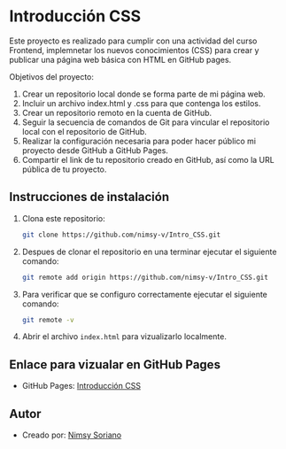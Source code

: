# Introducción CSS

Este proyecto es realizado para cumplir con una actividad del curso Frontend, implemnetar los nuevos conocimientos (CSS) para crear y publicar una página web básica con HTML en GitHub pages.

Objetivos del proyecto:

1. Crear un repositorio local donde se forma parte de mi página web.
2. Incluir un archivo index.html y .css para que contenga los estilos.
3. Crear un repositorio remoto en la cuenta de GitHub.
4. Seguir la secuencia de comandos de Git para vincular el repositorio local con el repositorio de GitHub.
5. Realizar la configuración necesaria para poder hacer público mi proyecto desde GitHub a GitHub Pages.
6. Compartir el link de tu repositorio creado en GitHub, así como la URL pública de tu proyecto.

## Instrucciones de instalación

1. Clona este repositorio:

   ```bash
   git clone https://github.com/nimsy-v/Intro_CSS.git
   ```

2. Despues de clonar el repositorio en una terminar ejecutar el siguiente comando:

   ```bash
   git remote add origin https://github.com/nimsy-v/Intro_CSS.git
   ```

3. Para verificar que se configuro correctamente ejecutar el siguiente comando:

   ```bash
   git remote -v
   ```

4. Abrir el archivo `index.html` para vizualizarlo localmente.

## Enlace para vizualar en GitHub Pages

- GitHub Pages: [Introducción CSS](https://nimsy-v.github.io/Intro_CSS/)

## Autor

- Creado por: [Nimsy Soriano](https://github.com/nimsy-v)
